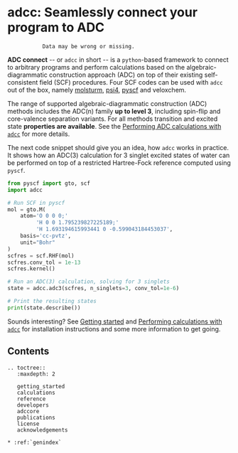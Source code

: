 # adcc:  Seamlessly connect your program to ADC

```note::  This documentation page is still under construction.
           Data may be wrong or missing.

```

**ADC connect** -- or `adcc` in short -- is a `python`-based framework to
connect to arbitrary programs and perform calculations based on the
algebraic-diagrammatic construction
approach (ADC) on top of their existing self-consistent field (SCF) procedures.
Four SCF codes can be used with `adcc` out of the box, namely
[molsturm](https://molsturm.org),
[psi4](https://github.com/psi4/psi4),
[pyscf](https://github.com/pyscf/pyscf)
and veloxchem.

The range of supported algebraic-diagrammatic construction (ADC)
methods includes the ADC(n) family **up to level 3**,
including spin-flip and core-valence separation variants.
For all methods transition and excited state **properties are available**.
See the [Performing ADC calculations with `adcc`](calculations.md)
for more details.

The next code snippet should give you an idea,
how `adcc` works in practice.
It shows how an ADC(3) calculation for 3 singlet excited states
of water can be performed on top of a restricted Hartree-Fock reference
computed using `pyscf`.
```python
from pyscf import gto, scf
import adcc

# Run SCF in pyscf
mol = gto.M(
    atom='O 0 0 0;'
         'H 0 0 1.795239827225189;'
         'H 1.693194615993441 0 -0.599043184453037',
    basis='cc-pvtz',
    unit="Bohr"
)
scfres = scf.RHF(mol)
scfres.conv_tol = 1e-13
scfres.kernel()

# Run an ADC(3) calculation, solving for 3 singlets
state = adcc.adc3(scfres, n_singlets=3, conv_tol=1e-6)

# Print the resulting states
print(state.describe())
```
Sounds interesting? See [Getting started](getting_started.md)
and [Performing calculations with `adcc`](calculations.md)
for installation instructions and some more information to get going.

## Contents
```eval_rst
.. toctree::
   :maxdepth: 2

   getting_started
   calculations
   reference
   developers
   adccore
   publications
   license
   acknowledgements

* :ref:`genindex`
```
